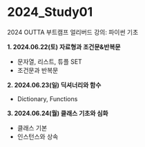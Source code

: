 # 2024_Study01
2024 OUTTA 부트캠프 얼리버드 강의: 파이썬 기초


**1. 2024.06.22(토) 자료형과 조건문&반복문**
- 문자열, 리스트, 튜플 SET
- 조건문과 반복문

**2. 2024.06.23(일) 딕셔너리와 함수**
- Dictionary, Functions

**3. 2024.06.24(월) 클래스 기초와 심화**
- 클래스 기본
- 인스턴스와 상속
